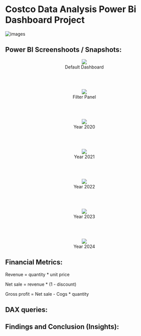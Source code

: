 # Costco Data Analysis Power Bi Dashboard Project

![images](https://github.com/user-attachments/assets/af740559-c15b-45f2-9d79-92ca8bef85d9)

## Power BI Screenshoots / Snapshots:
<p align="center">
  <img src="https://github.com/user-attachments/assets/441c86c3-d05d-4141-9a26-57f3d15c0a96
" />
  <br>
  Default Dashboard
</p>

<br><br>

<p align="center">
  <img src="https://github.com/user-attachments/assets/358a3faf-b604-4e49-92bd-6673f2e20b72" />
  <br>
  Filter Panel
</p>

<br><br>

<p align="center">
  <img src="https://github.com/user-attachments/assets/b14604bd-b315-4400-ba0f-1ecd022d45cb" />
  <br>
  Year 2020
</p>

<br><br>

<p align="center">
  <img src="https://github.com/user-attachments/assets/006fc5b6-ab15-485a-b9b4-65a141ab60b8" />
  <br>
  Year 2021
</p>

<br><br>

<p align="center">
  <img src="https://github.com/user-attachments/assets/9975e755-0f7c-440d-80f2-9e6a67079d7b"
 />
  <br>
  Year 2022
</p>

<br><br>

<p align="center">
  <img src="https://github.com/user-attachments/assets/2684ee21-7fad-4176-aeca-98ad19d3dce2"/>
  <br>
  Year 2023
</p>

<br><br>

<p align="center">
  <img src="https://github.com/user-attachments/assets/08061b61-c23b-4137-93f4-29ccd278a06c"/>
  <br>
  Year 2024
</p>




## Financial Metrics:
Revenue = quantity * unit price

Net sale = revenue * (1 - discount)

Gross profit = Net sale - Cogs * quantity

## DAX queries:


## Findings and Conclusion (Insights):


